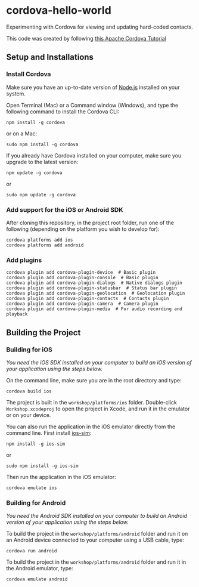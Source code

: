 # cordova-hello-world

Experimenting with Cordova for viewing and updating hard-coded contacts.

This code was created by following [this Apache Cordova Tutorial](https://ccoenraets.github.io/cordova-tutorial/create-cordova-project.html)


## Setup and Installations
### Install Cordova

Make sure you have an up-to-date version of [Node.js](https://nodejs.org/en/) installed on your system.

Open Terminal (Mac) or a Command window (Windows), and type the following command to install the Cordova CLI:

    npm install -g cordova

or on a Mac:

    sudo npm install -g cordova

If you already have Cordova installed on your computer, make sure you upgrade to the latest version:

    npm update -g cordova

or

    sudo npm update -g cordova


### Add support for the iOS or Android SDK
After cloning this repository, in the project root folder, run one of the following (depending on the platform you wish to develop for):

    cordova platforms add ios
    cordova platforms add android

### Add plugins

    cordova plugin add cordova-plugin-device  # Basic plugin
    cordova plugin add cordova-plugin-console  # Basic plugin
    cordova plugin add cordova-plugin-dialogs  # Native dialogs plugin
    cordova plugin add cordova-plugin-statusbar  # Status bar plugin
    cordova plugin add cordova-plugin-geolocation  # Geolocation plugin
    cordova plugin add cordova-plugin-contacts  # Contacts plugin
    cordova plugin add cordova-plugin-camera  # Camera plugin
    cordova plugin add cordova-plugin-media  # For audio recording and playback 

## Building the Project
### Building for iOS
*You need the iOS SDK installed on your computer to build an iOS version of your application using the steps below.*

On the command line, make sure you are in the root directory and type:

    cordova build ios


The project is built in the `workshop/platforms/ios` folder. Double-click `Workshop.xcodeproj` to open the project in Xcode, and run it in the emulator or on your device.

You can also run the application in the iOS emulator directly from the command line. First install [ios-sim](https://github.com/phonegap/ios-sim):

    npm install -g ios-sim

or

    sudo npm install -g ios-sim

Then run the application in the iOS emulator:

    cordova emulate ios
    

### Building for Android
*You need the Android SDK installed on your computer to build an Android version of your application using the steps below.*

To build the project in the `workshop/platforms/android` folder and run it on an Android device connected to your computer using a USB cable, type:

    cordova run android

To build the project in the `workshop/platforms/android` folder and run it in the Android emulator, type:

    cordova emulate android


